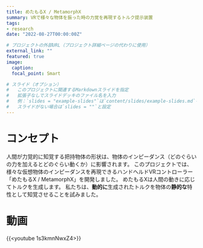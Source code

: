 ```yaml
---
title: めたもるX / MetamorphX
summary: VRで様々な物体を振った時の力覚を再現するトルク提示装置
tags:
- research
date: "2022-08-27T00:00:00Z"

# プロジェクトの外部URL（プロジェクト詳細ページの代わりに使用）
external_link: ""
featured: true
image:
  caption: 
  focal_point: Smart

# スライド（オプション）
#   このプロジェクトに関連するMarkdownスライドを指定
#   拡張子なしでスライドデッキのファイル名を入力
#   例：`slides = "example-slides"`は`content/slides/example-slides.md`を参照
#   スライドがない場合は`slides = ""`と設定
---
```


# コンセプト
人間が力覚的に知覚する把持物体の形状は、物体のインピーダンス（どのぐらいの力を加えるとどのぐらい動くか）に影響されます。
このプロジェクトでは、様々な仮想物体のインピーダンスを再現できるハンドヘルドVRコントローラー「めたもるX / MetamorphX」を開発しました。
めたもるXは人間の動きに応じてトルクを生成します。
私たちは、**動的に**生成されたトルクを物体の**静的な**特性として知覚させることを試みました。

# 動画
{{<youtube 1s3kmnNwxZ4>}}

<!-- # Hardware  -->

